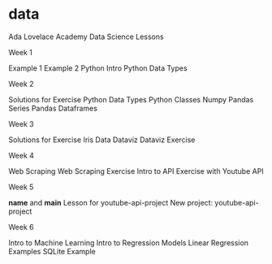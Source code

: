 # data
Ada Lovelace Academy Data Science Lessons

Week 1

Example 1
Example 2
Python Intro
Python Data Types

Week 2

Solutions for Exercise
Python Data Types
Python Classes
Numpy
Pandas Series
Pandas Dataframes

Week 3

Solutions for Exercise
Iris Data
Dataviz
Dataviz Exercise

Week 4

Web Scraping
Web Scraping Exercise
Intro to API
Exercise with Youtube API

Week 5

__name__ and __main__
Lesson for youtube-api-project
New project: youtube-api-project

Week 6

Intro to Machine Learning
Intro to Regression Models
Linear Regression Examples
SQLite Example
